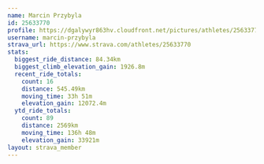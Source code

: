 ```yaml
---
name: Marcin Przybyla
id: 25633770
profile: https://dgalywyr863hv.cloudfront.net/pictures/athletes/25633770/12947173/2/large.jpg
username: marcin-przybyla
strava_url: https://www.strava.com/athletes/25633770
stats:
  biggest_ride_distance: 84.34km
  biggest_climb_elevation_gain: 1926.8m
  recent_ride_totals:
    count: 16
    distance: 545.49km
    moving_time: 33h 51m
    elevation_gain: 12072.4m
  ytd_ride_totals:
    count: 89
    distance: 2569km
    moving_time: 136h 48m
    elevation_gain: 33921m
layout: strava_member
--- 
```

